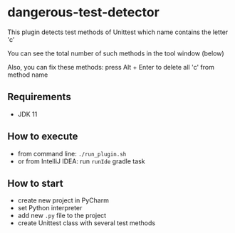 # dangerous-test-detector

This plugin detects test methods of Unittest which name contains the letter 'c'

You can see the total number of such methods in the tool window (below)

Also, you can fix these methods: press Alt + Enter to delete all 'c' from method name

## Requirements

* JDK 11

## How to execute

* from command line: `./run_plugin.sh`
* or from IntelliJ IDEA: run `runIde` gradle task

## How to start

* create new project in PyCharm
* set Python interpreter
* add new `.py` file to the project
* create Unittest class with several test methods



<!-- Plugin description -->
<!-- Plugin description end -->
